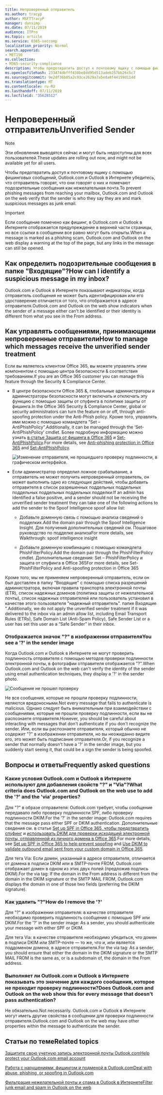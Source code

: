 ```yaml
---
title: Непроверенный отправитель
ms.author: tracyp
author: MSFTTracyP
manager: dansimp
ms.date: 07/11/2019
audience: ITPro
ms.topic: article
ms.service: O365-seccomp
localization_priority: Normal
search.appverid:
- MET150
ms.collection:
- M365-security-compliance
description: Чтобы предотвратить доступ к почтовому ящику с помощью фишинговых сообщений, Outlook.com и Outlook в Интернете убедитесь, что отправитель говорят, что они говорят о них и помечают подозрительные сообщения как нежелательная почта.
ms.openlocfilehash: 233474dbfff430be8dd95d513adeb257bb26c5c7
ms.sourcegitcommit: 9e2df36b05a2c93ce2629a7a5eda8f44159d114d
ms.translationtype: MT
ms.contentlocale: ru-RU
ms.lasthandoff: 07/11/2019
ms.locfileid: "35628512"
---
```

# <a name="unverified-sender"></a><span data-ttu-id="823b1-103">Непроверенный отправитель</span><span class="sxs-lookup"><span data-stu-id="823b1-103">Unverified Sender</span></span>

> [!NOTE] 
> <span data-ttu-id="823b1-104">Эти обновления выводятся сейчас и могут быть недоступны для всех пользователей.</span><span class="sxs-lookup"><span data-stu-id="823b1-104">These updates are rolling out now, and might not be available yet for all users.</span></span>

<span data-ttu-id="823b1-105">Чтобы предотвратить доступ к почтовому ящику с помощью фишинговых сообщений, Outlook.com и Outlook в Интернете убедитесь, что отправитель говорят, что они говорят о них и помечают подозрительные сообщения как нежелательная почта.</span><span class="sxs-lookup"><span data-stu-id="823b1-105">To prevent phishing messages from reaching your mailbox, Outlook.com and Outlook on the web verify that the sender is who they say they are and mark suspicious messages as junk email.</span></span>

> [!IMPORTANT]
> <span data-ttu-id="823b1-106">Если сообщение помечено как фишинг, в Outlook.com и Outlook в Интернете отображается предупреждение в верхней части страницы, но все ссылки в сообщении все равно могут быть открыты.</span><span class="sxs-lookup"><span data-stu-id="823b1-106">When a message is marked as a phishing scam, Outlook.com and Outlook on the web display a warning at the top of the page, but any links in the message can still be opened.</span></span>

## <a name="how-can-i-identify-a-suspicious-message-in-my-inbox"></a><span data-ttu-id="823b1-107">Как определить подозрительные сообщения в папке "Входящие"?</span><span class="sxs-lookup"><span data-stu-id="823b1-107">How can I identify a suspicious message in my inbox?</span></span>

<span data-ttu-id="823b1-108">Outlook.com и Outlook в Интернете показывают индикаторы, когда отправитель сообщения не может быть идентифицирован или его удостоверение отличается от того, что отображается в адресе отправителя.</span><span class="sxs-lookup"><span data-stu-id="823b1-108">Outlook.com and Outlook on the web show indicators when the sender of a message either can't be identified or their identity is different from what you see in the From address.</span></span>

## <a name="how-to-manage-which-messages-receive-the-unverified-sender-treatment"></a><span data-ttu-id="823b1-109">Как управлять сообщениями, принимающими непроверенные отправители</span><span class="sxs-lookup"><span data-stu-id="823b1-109">How to manage which messages receive the unverified sender treatment</span></span> 

<span data-ttu-id="823b1-110">Если вы являетесь клиентом Office 365, вы можете управлять этим компонентом с помощью центра безопасности & соответствия требованиям.</span><span class="sxs-lookup"><span data-stu-id="823b1-110">If you are an Office 365 customer you can manage this feature through the Security & Compliance Center.</span></span> 

- <span data-ttu-id="823b1-111">В центре безопасности Office 365 &, глобальные администраторы и администраторы безопасности могут включать и отключать эту функцию с помощью защиты от спуфинга в политике защиты от фишинга.</span><span class="sxs-lookup"><span data-stu-id="823b1-111">In the Office 365 Security & Compliance Center, global or security administrators can turn the feature on or off, through anti-spoofing protection under the Anti-Phish policy.</span></span> <span data-ttu-id="823b1-112">Кроме того, управлять ими можно с помощью командлета "Set – AntiPhishPolicy".</span><span class="sxs-lookup"><span data-stu-id="823b1-112">Additionally, it can be managed through the ‘Set-AntiPhishPolicy’ cmdlet.</span></span> <span data-ttu-id="823b1-113">Более подробную информацию можно узнать [в статье Защита от фишинга в Office 365](anti-phishing-protection.md) и [Set-AntiPhishPolicy](https://docs.microsoft.com/powershell/module/exchange/advanced-threat-protection/set-antiphishpolicy?view=exchange-ps).</span><span class="sxs-lookup"><span data-stu-id="823b1-113">For more details, see [Anti-phishing protection in Office 365](anti-phishing-protection.md) and [Set-AntiPhishPolicy](https://docs.microsoft.com/powershell/module/exchange/advanced-threat-protection/set-antiphishpolicy?view=exchange-ps).</span></span>

    ![Изменение отправителя, не прошедшего проверку подлинности, в графическом интерфейсе.](media/unverified-sender-article-editing-unauthenticated-senders.jpg)

- <span data-ttu-id="823b1-115">Если администратор определил ложное срабатывание, а отправитель не может получить непроверенный отправитель, он может выполнить одно из следующих действий, чтобы добавить отправителя в список разрешенных поддельных поддельных поддельных поддельных поддельных подделки:</span><span class="sxs-lookup"><span data-stu-id="823b1-115">If an admin has identified a false positive, and a sender should not be receiving the unverified sender treatment they can take one of the following actions to add the sender to the Spoof Intelligence spoof allow list:</span></span>
        
    - <span data-ttu-id="823b1-116">Добавьте доменную связь с помощью анализа сведений о подделких.</span><span class="sxs-lookup"><span data-stu-id="823b1-116">Add the domain pair through the Spoof Intelligence Insight.</span></span> <span data-ttu-id="823b1-117">Для получения дополнительных сведений см. Пошаговое руководство по подделке анализа</span><span class="sxs-lookup"><span data-stu-id="823b1-117">For more details, see Walkthrough: spoof intelligence insight</span></span>
                
    - <span data-ttu-id="823b1-118">Добавьте доменную комбинацию с помощью командлета PhishFilterPolicy.</span><span class="sxs-lookup"><span data-stu-id="823b1-118">Add the domain pair through the PhishFilterPolicy cmdlet.</span></span> <span data-ttu-id="823b1-119">Дополнительные сведения: Set – PhishFilterPolicy и защита от спуфинга в Office 365</span><span class="sxs-lookup"><span data-stu-id="823b1-119">For more details, see Set-PhishFilterPolicy and Anti-spoofing protection in Office 365</span></span>

<span data-ttu-id="823b1-120">Кроме того, мы не применяем непроверенный отправитель, если он был доставлен в папку "Входящие" с помощью списка разрешений администратора, включая правила транспорта электронной почты (ETR), список надежных доменов (политика защиты от нежелательной почты), список надежных отправителей или пользователь установил в качестве этого пользователя "надежный отправитель". папке Входящие ".</span><span class="sxs-lookup"><span data-stu-id="823b1-120">Additionally, we do not apply the unverified sender treatment if it was delivered to the inbox via an admin allow list, including Email Transport Rules (ETRs), Safe Domain List (Anti-Spam Policy), Safe Sender List or a user has set this user as a “Safe Sender” in their inbox.</span></span>

### <a name="you-see-a--in-the-sender-image"></a><span data-ttu-id="823b1-121">Отображается значок "?" в изображении отправителя</span><span class="sxs-lookup"><span data-stu-id="823b1-121">You see a '?' in the sender image</span></span>

<span data-ttu-id="823b1-122">Когда Outlook.com и Outlook в Интернете не могут проверить подлинность отправителя с помощью методов проверки подлинности электронной почты, в фотографии отправителя отображается "?".</span><span class="sxs-lookup"><span data-stu-id="823b1-122">When Outlook.com and Outlook on the web can't verify the identity of the sender using email authentication techniques, they display a '?' in the sender photo.</span></span> 

![Сообщение не прошел проверку](media/message-did-not-pass-verification.jpg)

<span data-ttu-id="823b1-124">Не все сообщения, которые не прошли проверку подлинности, являются вредоносными.</span><span class="sxs-lookup"><span data-stu-id="823b1-124">Not every message that fails to authenticate is malicious.</span></span> <span data-ttu-id="823b1-125">Однако следует быть внимательным при взаимодействии с сообщениями, которые не прошли проверку подлинности, если вы не распознаете отправителя.</span><span class="sxs-lookup"><span data-stu-id="823b1-125">However, you should be careful about interacting with messages that don't authenticate if you don't recognize the sender.</span></span> <span data-ttu-id="823b1-126">Или, если вы распознаете отправителя, который обычно не содержит "?" в изображении отправителя, но вы неожиданно видите его, это может быть подписание отправителя.</span><span class="sxs-lookup"><span data-stu-id="823b1-126">Or, if you recognize a sender that normally doesn't have a '?' in the sender image, but you suddenly start seeing it, that could be a sign the sender is being spoofed.</span></span>

## <a name="frequently-asked-questions"></a><span data-ttu-id="823b1-127">Вопросы и ответы</span><span class="sxs-lookup"><span data-stu-id="823b1-127">Frequently asked questions</span></span>

### <a name="what-criteria-does-outlookcom-and-outlook-on-the-web-use-to-add-the--and-the-via-properties"></a><span data-ttu-id="823b1-128">Какие условия Outlook.com и Outlook в Интернете используют для добавления свойств "?" и "Via"?</span><span class="sxs-lookup"><span data-stu-id="823b1-128">What criteria does Outlook.com and Outlook on the web use to add the '?' and the 'via' properties?</span></span>

<span data-ttu-id="823b1-129">Для "?" в образе отправителя: Outlook.com требует, чтобы сообщение передавало либо проверку подлинности SPF, либо проверку подлинности DKIM.</span><span class="sxs-lookup"><span data-stu-id="823b1-129">For the '?' in the sender image:  Outlook.com requires that the message pass either SPF or DKIM authentication.</span></span> <span data-ttu-id="823b1-130">Дополнительные сведения см. в статье [Set up SPF in Office 365, чтобы предотвратить спуфинг](set-up-spf-in-office-365-to-help-prevent-spoofing.md) и [использовать DKIM для проверки исходящей электронной почты, отправленной из личного домена в Office 365](use-dkim-to-validate-outbound-email.md).</span><span class="sxs-lookup"><span data-stu-id="823b1-130">For more details, see [Set up SPF in Office 365 to help prevent spoofing](set-up-spf-in-office-365-to-help-prevent-spoofing.md) and [Use DKIM to validate outbound email sent from your custom domain in Office 365](use-dkim-to-validate-outbound-email.md).</span></span>

<span data-ttu-id="823b1-131">Для тега Via: Если домен, указанный в адресе отправителя, отличается от домена в подписи DKIM или в SMTP-почте FROM, Outlook.com отображает домен в одном из этих двух полей (предложив подпись DKIM).</span><span class="sxs-lookup"><span data-stu-id="823b1-131">For the via tag: If the domain in the From address is different from the domain in the DKIM signature or the SMTP MAIL FROM, Outlook.com displays the domain in one of those two fields (preferring the DKIM signature).</span></span>

### <a name="how-do-i-remove-the-"></a><span data-ttu-id="823b1-132">Как удалить "?"</span><span class="sxs-lookup"><span data-stu-id="823b1-132">How do I remove the '?'</span></span>

<span data-ttu-id="823b1-133">Для "?" в изображении отправителя: в качестве отправителя необходимо проверить подлинность сообщения с помощью SPF или DKIM.</span><span class="sxs-lookup"><span data-stu-id="823b1-133">For the '?' in the sender image: As a sender, you should authenticate your message with either SPF or DKIM.</span></span>

<span data-ttu-id="823b1-134">Для тега Via: в качестве отправителя необходимо убедиться, что домен в подписи DKIM или SMTP-почте — то же, что и, или является поддоменом домена, в адресе отправителя.</span><span class="sxs-lookup"><span data-stu-id="823b1-134">For the via tag: As a sender, you should ensure that either the domain in the DKIM signature or the SMTP MAIL FROM is the same as, or is a subdomain of, the domain in the From address.</span></span>

### <a name="does-outlookcom-and-outlook-on-the-web-show-this-for-every-message-that-doesnt-pass-authentication"></a><span data-ttu-id="823b1-135">Выполняет ли Outlook.com и Outlook в Интернете показывать это значение для каждого сообщения, которое не проходит проверку подлинности?</span><span class="sxs-lookup"><span data-stu-id="823b1-135">Does Outlook.com and Outlook on the web show this for every message that doesn’t pass authentication?</span></span>

<span data-ttu-id="823b1-136">Не обязательно.</span><span class="sxs-lookup"><span data-stu-id="823b1-136">Not necessarily.</span></span> <span data-ttu-id="823b1-137">Outlook.com и Outlook в Интернете могут иметь другие свойства в сообщении для проверки подлинности отправителя.</span><span class="sxs-lookup"><span data-stu-id="823b1-137">Outlook.com and Outlook on the web may have other properties within the message to authenticate the sender.</span></span>

## <a name="related-topics"></a><span data-ttu-id="823b1-138">Статьи по теме</span><span class="sxs-lookup"><span data-stu-id="823b1-138">Related topics</span></span>

[<span data-ttu-id="823b1-139">Защитите свою учетную запись электронной почты Outlook.com</span><span class="sxs-lookup"><span data-stu-id="823b1-139">Help protect your Outlook.com email account</span></span>](https://support.office.com/article/a4f20fc5-4307-4ece-8231-6d4d4bd8a9ba)

[<span data-ttu-id="823b1-140">Работа с нарушениями, фишингом и подменой в Outlook.com</span><span class="sxs-lookup"><span data-stu-id="823b1-140">Deal with abuse, phishing, or spoofing in Outlook.com</span></span>](https://support.office.com/article/0d882ea5-eedc-4bed-aebc-079ffa1105a3)

[<span data-ttu-id="823b1-141">Фильтрация нежелательной почты и спама в Outlook в Интернете</span><span class="sxs-lookup"><span data-stu-id="823b1-141">Filter junk email and spam in Outlook on the web</span></span>](https://support.office.com/article/db786e79-54e2-40cc-904f-d89d57b7f41d)
